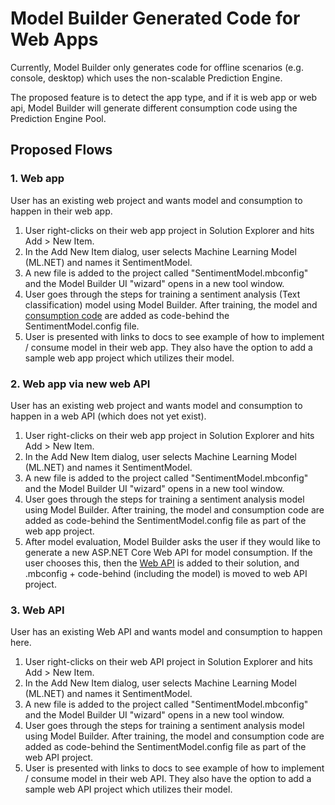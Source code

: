 # Model Builder Generated Code for Web Apps

Currently, Model Builder only generates code for offline scenarios (e.g. console, desktop) which uses the non-scalable Prediction Engine.

The proposed feature is to detect the app type, and if it is web app or web api, Model Builder will generate different consumption code using the Prediction Engine Pool.

## Proposed Flows

### 1. Web app

User has an existing web project and wants model and consumption to happen in their web app.

 1. User right-clicks on their web app project in Solution Explorer and hits Add > New Item.
 2. In the Add New Item dialog, user selects Machine Learning Model (ML.NET) and names it SentimentModel.
 3. A new file is added to the project called "SentimentModel.mbconfig" and the Model Builder UI "wizard" opens in a new tool window.
 4. User goes through the steps for training a sentiment analysis (Text classification) model using Model Builder. After training, the model and [consumption code](https://github.com/briacht/MBGeneratedCode/blob/main/webAPI/SentimentModel.consumption.cs) are added as code-behind the SentimentModel.config file.
 5. User is presented with links to docs to see example of how to implement / consume model in their web app. They also have the option to add a sample web app project which utilizes their model.
 
 ### 2. Web app via new web API

User has an existing web project and wants model and consumption to happen in a web API (which does not yet exist).

 1. User right-clicks on their web app project in Solution Explorer and hits Add > New Item.
 2. In the Add New Item dialog, user selects Machine Learning Model (ML.NET) and names it SentimentModel.
 3. A new file is added to the project called "SentimentModel.mbconfig" and the Model Builder UI "wizard" opens in a new tool window.
 4. User goes through the steps for training a sentiment analysis model using Model Builder. After training, the model and consumption code are added as code-behind the SentimentModel.config file as part of the web app project.
 5. After model evaluation, Model Builder asks the user if they would like to generate a new ASP.NET Core Web API for model consumption. If the user chooses this, then the [Web API](https://github.com/briacht/MBGeneratedCode/tree/main/webAPI) is added to their solution, and .mbconfig + code-behind (including the model) is moved to web API project.
 
 ### 3. Web API
 
 User has an existing Web API and wants model and consumption to happen here.
 
 1. User right-clicks on their web API project in Solution Explorer and hits Add > New Item.
 2. In the Add New Item dialog, user selects Machine Learning Model (ML.NET) and names it SentimentModel.
 3. A new file is added to the project called "SentimentModel.mbconfig" and the Model Builder UI "wizard" opens in a new tool window.
 4. User goes through the steps for training a sentiment analysis model using Model Builder. After training, the model and consumption code are added as code-behind the SentimentModel.config file as part of the web API project.
 5. User is presented with links to docs to see example of how to implement / consume model in their web API. They also have the option to add a sample web API project which utilizes their model.
